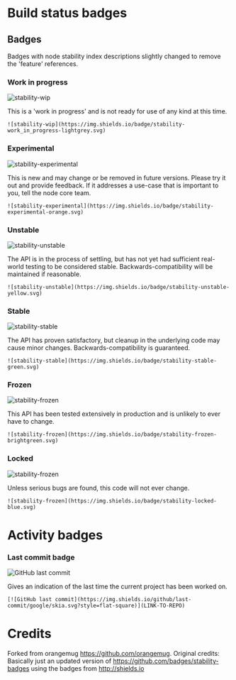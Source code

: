 # Build status badges
## Badges
Badges with node stability index descriptions slightly changed to remove the 'feature' references.


### Work in progress
![stability-wip](https://img.shields.io/badge/stability-work_in_progress-lightgrey.svg)

This is a 'work in progress' and is not ready for use of any kind at this time.

    ![stability-wip](https://img.shields.io/badge/stability-work_in_progress-lightgrey.svg)

### Experimental
![stability-experimental](https://img.shields.io/badge/stability-experimental-orange.svg)

This is new and may change or be removed in future versions. Please try it out and provide feedback. If it addresses a use-case that is important to you, tell the node core team.

    ![stability-experimental](https://img.shields.io/badge/stability-experimental-orange.svg)

### Unstable
![stability-unstable](https://img.shields.io/badge/stability-unstable-yellow.svg)

The API is in the process of settling, but has not yet had sufficient real-world testing to be considered stable. Backwards-compatibility will be maintained if reasonable.

    ![stability-unstable](https://img.shields.io/badge/stability-unstable-yellow.svg)

### Stable
![stability-stable](https://img.shields.io/badge/stability-stable-green.svg)

The API has proven satisfactory, but cleanup in the underlying code may cause minor changes. Backwards-compatibility is guaranteed.

    ![stability-stable](https://img.shields.io/badge/stability-stable-green.svg)

### Frozen
![stability-frozen](https://img.shields.io/badge/stability-frozen-brightgreen.svg)

This API has been tested extensively in production and is unlikely to ever have to change.

    ![stability-frozen](https://img.shields.io/badge/stability-frozen-brightgreen.svg)

### Locked
![stability-frozen](https://img.shields.io/badge/stability-locked-blue.svg)

Unless serious bugs are found, this code will not ever change.

    ![stability-frozen](https://img.shields.io/badge/stability-locked-blue.svg)


# Activity badges
### Last commit badge
![GitHub last commit](https://img.shields.io/github/last-commit/google/skia.svg?style=flat-square)

Gives an indication of the last time the current project has been worked on.

    [![GitHub last commit](https://img.shields.io/github/last-commit/google/skia.svg?style=flat-square)](LINK-TO-REPO)

# Credits
Forked from orangemug <https://github.com/orangemug>.
Original credits: Basically just an updated version of <https://github.com/badges/stability-badges> using the badges from <http://shields.io>
